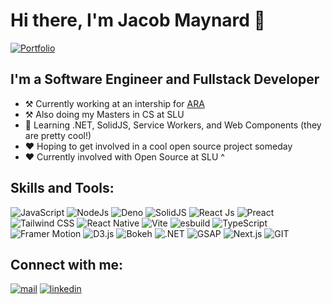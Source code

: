 # Hi there, I'm Jacob Maynard 👋

[![Portfolio](https://img.shields.io/badge/Check_it_out-Portfolio?style=for-the-badge&logo=globe&label=Portfolio&link=jacobmaynard.dev)](https://jacobmaynard.dev)

<!-- ![visitors](https://visitor-badge.laobi.icu/badge?page_id=infinitybowman.infinitybowman) -->

## I'm a Software Engineer and Fullstack Developer

-   ⚒️ Currently working at an intership for [ARA](https://www.ara.com/)
-   ⚒️ Also doing my Masters in CS at SLU
-   🔰 Learning .NET, SolidJS, Service Workers, and Web Components (they are pretty cool!)
-   ❤️ Hoping to get involved in a cool open source project someday
-   ❤️ Currently involved with Open Source at SLU ^

## Skills and Tools:

![JavaScript](https://img.shields.io/badge/JavaScript-323330?style=for-the-badge&logo=javascript&logoColor=F7DF1E)
![NodeJs](https://img.shields.io/badge/Node.js-339933?style=for-the-badge&logo=nodedotjs&logoColor=white)
![Deno](https://img.shields.io/badge/Deno-000000?style=for-the-badge&logo=deno&logoColor=white)
![SolidJS](https://img.shields.io/badge/SolidJS-20232A?style=for-the-badge&logo=solid&logoColor=2c4f7c)
![React Js](https://img.shields.io/badge/React-20232A?style=for-the-badge&logo=react&logoColor=61DAFB)
![Preact](https://img.shields.io/badge/Preact-20232A?style=for-the-badge&logo=preact&logoColor=673ab8)
![Tailwind CSS](https://img.shields.io/badge/Tailwind_CSS-38B2AC?style=for-the-badge&logo=tailwind-css&logoColor=white)
![React Native](https://img.shields.io/badge/React_Native-61DAFB?style=for-the-badge&logo=react&logoColor=black)
![Vite](https://img.shields.io/badge/Vite-646CFF?style=for-the-badge&logo=vite&logoColor=white)
![esbuild](https://img.shields.io/badge/esbuild-FFCF00?style=for-the-badge&logo=esbuild&logoColor=black)
![TypeScript](https://img.shields.io/badge/TypeScript-3178C6?style=for-the-badge&logo=typescript&logoColor=white)
![Framer Motion](https://img.shields.io/badge/Motion-0055FF?style=for-the-badge&logo=framer&logoColor=white)
![D3.js](https://img.shields.io/badge/D3.js-F9A03C?style=for-the-badge&logo=d3.js&logoColor=white)
![Bokeh](https://img.shields.io/badge/Bokeh-2F4F4F?style=for-the-badge&logo=python&logoColor=white)
![.NET](https://img.shields.io/badge/.NET-512BD4?style=for-the-badge&logo=dotnet&logoColor=white)
![GSAP](https://img.shields.io/badge/GSAP-88CE02?style=for-the-badge&logo=greensock&logoColor=black)
![Next.js](https://img.shields.io/badge/Next.js-000000?style=for-the-badge&logo=next.js&logoColor=white)
![GIT](https://img.shields.io/badge/Git-F05032?style=for-the-badge&logo=git&logoColor=white)

## Connect with me:

[![mail](https://img.shields.io/badge/Proton-2D2A2E?style=for-the-badge&logo=proton)](https://mail.google.com/mail/?view=cm&fs=1&to=jacobamaynard@proton.me)
[![linkedin](https://img.shields.io/badge/LinkedIn-0077B5?style=for-the-badge&logo=linkedin&logoColor=white)](https://www.linkedin.com/in/jacob-maynard-283767230)

<!--START_SECTION:activity-->

[website]: https://jacobmaynard.dev
[linkedin]: https://www.linkedin.com/in/jacob-maynard-283767230
